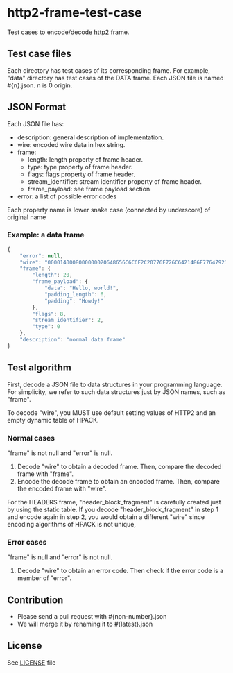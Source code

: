 # http2-frame-test-case

Test cases to encode/decode [http2](http://tools.ietf.org/html/draft-ietf-httpbis-http2) frame.

## Test case files

Each directory has test cases of its corresponding frame.
For example, "data" directory has test cases of the DATA frame.
Each JSON file is named #{n}.json. n is 0 origin.

## JSON Format

Each JSON file has:

- description: general description of implementation.
- wire:   encoded wire data in hex string.
- frame:
  - length: length property of frame header.
  - type:   type property of frame header.
  - flags:  flags property of frame header.
  - stream_identifier: stream identifier property of frame header.
  - frame_payload: see frame payload section
- error:  a list of possible error codes

Each property name is lower snake case (connected by underscore) of original name

### Example: a data frame

```js
{
    "error": null,
    "wire": "0000140008000000020648656C6C6F2C20776F726C6421486F77647921",
    "frame": {
        "length": 20,
        "frame_payload": {
            "data": "Hello, world!",
            "padding_length": 6,
            "padding": "Howdy!"
        },
        "flags": 8,
        "stream_identifier": 2,
        "type": 0
    },
    "description": "normal data frame"
}
```

## Test algorithm

First, decode a JSON file to data structures in your programming language.
For simplicity, we refer to such data structures just by JSON names, such as
"frame".

To decode "wire", you MUST use default setting values of HTTP2 and an empty dynamic table of HPACK.

### Normal cases

"frame" is not null and "error" is null.

1. Decode "wire" to obtain a decoded frame. Then, compare the decoded frame with "frame".
2. Encode the decode frame to obtain an encoded frame. Then, compare the encoded frame with "wire".

For the HEADERS frame,
"header_block_fragment" is carefully created just by using the static table.
If you decode "header_block_fragment" in step 1 and encode again in step 2,
you would obtain a different "wire"
since encoding algorithms of HPACK is not unique,

### Error cases

"frame" is null and "error" is not null.

1. Decode "wire" to obtain an error code. Then check if the error code is a member of "error".

## Contribution

- Please send a pull request with #{non-number}.json
- We will merge it by renaming it to #{latest}.json


## License

See [LICENSE](LICENSE) file
